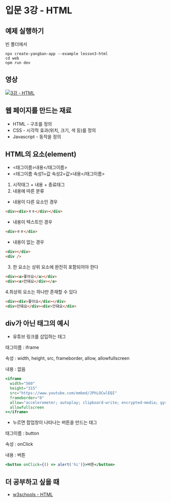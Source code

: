 # 입문 3강 - HTML

## 예제 실행하기
빈 폴더에서
```
npx create-yangban-app --example lesson3-html
cd web
npm run dev
```

## 영상
[![3강 - HTML](http://img.youtube.com/vi/56kYkrgEyTI/0.jpg)](http://www.youtube.com/watch?v=56kYkrgEyTI "3강 HTML")

## 웹 페이지를 만드는 재료
- HTML - 구조를 정의
- CSS - 시각적 효과(위치, 크기, 색 등)를 정의
- Javascript - 동작을 정의

## HTML의 요소(element)
- <태그이름>내용</태그이름>
- <태그이름 속성1=값 속성2=값>내용</태그이름>

1. 시작태그 + 내용 + 종료태그
2. 내용에 따른 분류
- 내용이 다른 요소인 경우
```html
<div><div>ㅎㅎ</div></div>
```
- 내용이 텍스트인 경우
```html
<div>ㅎㅎ</div>
```
- 내용이 없는 경우
```html
<div></div>
<div />
```
3. 한 요소는 상위 요소에 완전히 포함되어야 한다
```html
<div><a>좋아요</a></div>
<div><a>안돼요</div></a>
```
4.최상위 요소는 하나만 존재할 수 있다
```html
<div><div>좋아요</div></div>
<div>안돼요</div><div>안돼요</div>
```

## div가 아닌 태그의 예시
- 유튜브 링크를 삽입하는 태그

태그이름 : iframe

속성 : width, height, src, frameborder, allow, allowfullscreen

내용 : 없음
```jsx
<iframe 
  width="560" 
  height="315" 
  src="https://www.youtube.com/embed/JPhLOCwlEQI" 
  frameborder="0" 
  allow="accelerometer; autoplay; clipboard-write; encrypted-media; gyroscope; picture-in-picture" 
  allowfullscreen
></iframe>
```

- 누르면 팝업창이 나타나는 버튼을 만드는 태그

태그이름 : button

속성 : onClick

내용 : 버튼
```jsx
<button onClick={() => alert('hi')}>버튼</button>
```

## 더 공부하고 싶을 때 
- [w3schools - HTML](https://www.w3schools.com/html/default.asp)
